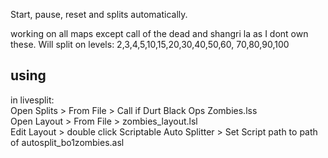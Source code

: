 Start, pause, reset and splits automatically.

working on all maps except call of the dead and shangri la as I dont own these. Will split on levels: 2,3,4,5,10,15,20,30,40,50,60, 70,80,90,100

## using
in livesplit:<br>
Open Splits > From File > Call if Durt Black Ops Zombies.lss<br>
Open Layout > From File > zombies_layout.lsl<br>
Edit Layout > double click Scriptable Auto Splitter > Set Script path to path of autosplit_bo1zombies.asl<br>
